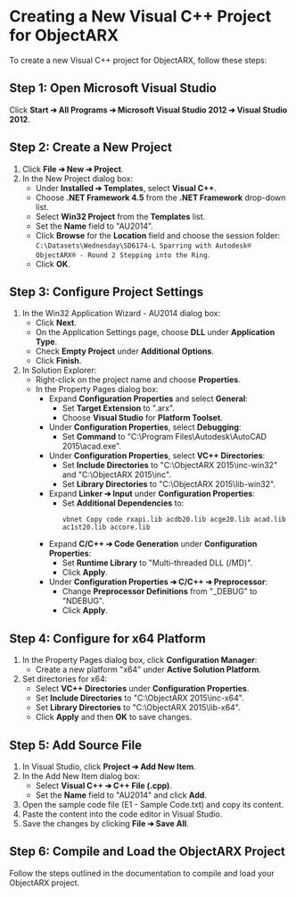 # Creating a New Visual C++ Project for ObjectARX

To create a new Visual C++ project for ObjectARX, follow these steps:

## Step 1: Open Microsoft Visual Studio
Click **Start ➔ All Programs ➔ Microsoft Visual Studio 2012 ➔ Visual Studio 2012**.

## Step 2: Create a New Project
1. Click **File ➔ New ➔ Project**.
2. In the New Project dialog box:
   - Under **Installed ➔ Templates**, select **Visual C++**.
   - Choose **.NET Framework 4.5** from the **.NET Framework** drop-down list.
   - Select **Win32 Project** from the **Templates** list.
   - Set the **Name** field to "AU2014".
   - Click **Browse** for the **Location** field and choose the session folder: `C:\Datasets\Wednesday\SD6174-L Sparring with Autodesk® ObjectARX® - Round 2 Stepping into the Ring`.
   - Click **OK**.

## Step 3: Configure Project Settings
1. In the Win32 Application Wizard - AU2014 dialog box:
   - Click **Next**.
   - On the Application Settings page, choose **DLL** under **Application Type**.
   - Check **Empty Project** under **Additional Options**.
   - Click **Finish**.
2. In Solution Explorer:
   - Right-click on the project name and choose **Properties**.
   - In the Property Pages dialog box:
     - Expand **Configuration Properties** and select **General**:
       - Set **Target Extension** to ".arx".
       - Choose **Visual Studio** for **Platform Toolset**.
     - Under **Configuration Properties**, select **Debugging**:
       - Set **Command** to "C:\Program Files\Autodesk\AutoCAD 2015\acad.exe".
     - Under **Configuration Properties**, select **VC++ Directories**:
       - Set **Include Directories** to "C:\ObjectARX 2015\inc-win32" and "C:\ObjectARX 2015\inc".
       - Set **Library Directories** to "C:\ObjectARX 2015\lib-win32".
     - Expand **Linker ➔ Input** under **Configuration Properties**:
       - Set **Additional Dependencies** to:
         ```
         vbnet Copy code rxapi.lib acdb20.lib acge20.lib acad.lib ac1st20.lib accore.lib
         ```
     - Expand **C/C++ ➔ Code Generation** under **Configuration Properties**:
       - Set **Runtime Library** to "Multi-threaded DLL (/MD)".
       - Click **Apply**.
     - Under **Configuration Properties ➔ C/C++ ➔ Preprocessor**:
       - Change **Preprocessor Definitions** from "_DEBUG" to "NDEBUG".
       - Click **Apply**.

## Step 4: Configure for x64 Platform
1. In the Property Pages dialog box, click **Configuration Manager**:
   - Create a new platform "x64" under **Active Solution Platform**.
2. Set directories for x64:
   - Select **VC++ Directories** under **Configuration Properties**.
   - Set **Include Directories** to "C:\ObjectARX 2015\inc-x64".
   - Set **Library Directories** to "C:\ObjectARX 2015\lib-x64".
   - Click **Apply** and then **OK** to save changes.

## Step 5: Add Source File
1. In Visual Studio, click **Project ➔ Add New Item**.
2. In the Add New Item dialog box:
   - Select **Visual C++ ➔ C++ File (.cpp)**.
   - Set the **Name** field to "AU2014" and click **Add**.
3. Open the sample code file (E1 - Sample Code.txt) and copy its content.
4. Paste the content into the code editor in Visual Studio.
5. Save the changes by clicking **File ➔ Save All**.

## Step 6: Compile and Load the ObjectARX Project
Follow the steps outlined in the documentation to compile and load your ObjectARX project.
